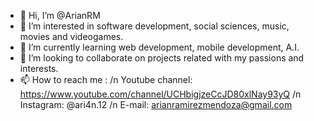 - 👋 Hi, I’m @ArianRM
- 👀 I’m interested in software development, social sciences, music, movies and videogames.
- 🌱 I’m currently learning web development, mobile development, A.I.
- 💞️ I’m looking to collaborate on projects related with my passions and interests.
- 📫 How to reach me :
      /n Youtube channel: https://www.youtube.com/channel/UCHbigjzeCcJD80xlNay93yQ
      /n Instagram: @ari4n.12
      /n E-mail: arianramirezmendoza@gmail.com
      

<!---
ArianRM/ArianRM is a ✨ special ✨ repository because its `README.md` (this file) appears on your GitHub profile.
You can click the Preview link to take a look at your changes.
--->

